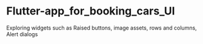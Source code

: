 # Flutter-app_for_booking_cars_UI
Exploring widgets such as Raised buttons, image assets, rows and columns, Alert dialogs
